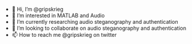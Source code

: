 - 👋 Hi, I’m @gripskrieg
- 👀 I’m interested in MATLAB and Audio
- 🌱 I’m currently researching audio steganography and authentication
- 💞️ I’m looking to collaborate on audio steganography and authentication
- 📫 How to reach me @gripskrieg on twitter

<!---
gripskrieg/gripskrieg is a ✨ special ✨ repository because its `README.md` (this file) appears on your GitHub profile.
You can click the Preview link to take a look at your changes.
--->
